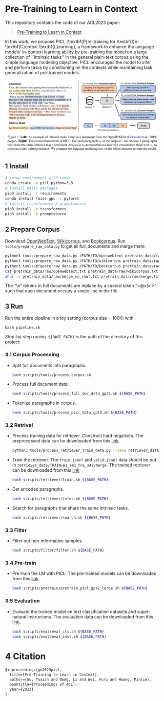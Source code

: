# Pre-Training to Learn in Context

This repository contains the code of our ACL2023 paper:

> [Pre-Training to Learn in Context]()

In this work, we propose PICL (\textbf{P}re-training for \textbf{I}n-\textbf{C}ontext \textbf{L}earning), a framework to enhance the language models' in-context learning ability by pre-training the model on a large collection of ``intrinsic tasks'' in the general plain-text corpus using the simple language modeling objective. PICL encourages the model to infer and perform tasks by conditioning on the contexts while maintaining task generalization of pre-trained models. 

![PICL](figures/method.png "PICL Framework")

## 1 Install
```bash
# setup environment with conda
conda create -n picl python=3.8
# install basic packages
pip3 install -r requirements
conda install faiss-gpu -c pytorch
# install transformers & promptsource
pip3 install -e transformers
pip3 install -e promptsource
```

## 2 Prepare Corpus
Download [OpenWebText](https://huggingface.co/datasets/openwebtext), [Wikicorpus](https://huggingface.co/datasets/wikicorpus), and [Bookcorpus](https://huggingface.co/datasets/bookcorpus). Run `tools/prepare_raw_data.py` to get all full_documents and merge them:
```bash
python3 tools/prepare_raw_data.py /PATH/TO/openwebtext pretrain_data/raw/openwebtext.txt
python3 tools/prepare_raw_data.py /PATH/TO/wikicorpus pretrain_data/raw/wikicorpus.txt
python3 tools/prepare_raw_data.py /PATH/TO/bookcorpus pretrain_data/raw/bookcorpus.txt
cat pretrain_data/raw/openwebtext.txt pretrain_data/raw/wikicorpus.txt pretrain_data/raw/bookcorpus.txt > pretrain_data/raw/merge_no_shuf.txt
shuf -o pretrain_data/raw/merge_no_shuf.txt pretrain_data/raw/merge.txt
```
The "\n" tokens in full documents are replace by a special token "<@x(x!>" such that each document occupy a single line in the file.

## 3 Run
Run the entire pipeline in a toy setting (corpus size = 100K) with
```
bash pipeline.sh
```
Step-by-step runing. `${BASE_PATH}` is the path of the directory of this project:
### 3.1 Corpus Processing
+ Split full documents into paragraphs.
    ```bash
    bash scripts/tools/process_corpus.sh
    ```
+ Process full document data.
    ```bash
    bash scripts/tools/process_full_doc_data_gpt2.sh ${BASE_PATH}
    ```
+ Tokenize paragraphs in corpus.
    ```bash
    bash scripts/tools/process_picl_data_gpt2.sh ${BASE_PATH}
    ```
### 3.2 Retrival
+ Process training data for retriever. Construct hard negatives. The preprocessed data can be downloaded from this [link](https://drive.google.com/file/d/1MMNLT44Qqktxn_-rgVbPVtn8ewFYVGDr/view?usp=share_link).
    ```bash
    python3 tools/process_retriever_train_data.py --save retriever_data --data-names TRAIN
    ```
+ Train the retriever. The `train.jsonl` and `valid.jsonl` data should be put in `retriever_data/TRAIN/p1_en1_hn1_s42/merge`. The trained retriever can be downloaded from this [link](https://drive.google.com/drive/folders/1A7gW9tNJK9QIg0y_Kvsod0i8wgvhPKq8?usp=share_link)
    ```bash
    bash scripts/retriever/train.sh ${BASE_PATH}
    ```
+ Get encoded paragraphs.
    ```bash
    bash scripts/retriever/infer.sh ${BASE_PATH}
    ```
+ Search for paragraphs that share the same intrinsic tasks.
    ```bash
    bash scripts/retriever/search.sh ${BASE_PATH}
    ```

### 3.3 Filter
+ Filter out non-informative samples.
    ```bash
    bash scripts/filter/filter.sh ${BASE_PATH}
    ```

### 3.4 Pre-train
+ Pre-train the LM with PICL. The pre-trained models can be downloaded from this [link](https://drive.google.com/drive/folders/1RVl560T1KyKCVnHb42RX5xbC9hPPb6VS?usp=share_link).
    ```bash
    bash scripts/pretrain/pretrain_picl_gpt2_large.sh ${BASE_PATH}
    ```

### 3.5 Evaluation
+ Evaluate the trained model on text classification datasets and super-natural instructions. The evaluation data can be downloaded from this [link](https://drive.google.com/drive/folders/18R0l7SF8DfqwZzIcaqqfKx0wSEZ5-T5t?usp=share_link).
    ```bash
    bash scripts/eval/eval_cls.sh ${BASE_PATH}
    bash scripts/eval/eval_inst.sh ${BASE_PATH}
    ```

# 4 Citation
```
@inproceedings{gu2023picl,
  title={Pre-Training to Learn in Context},
  author={Gu, Yuxian and Dong, Li and Wei, Furu and Huang, Minlie},
  booktitle={Proceedings of ACL},
  year={2023}
}
```